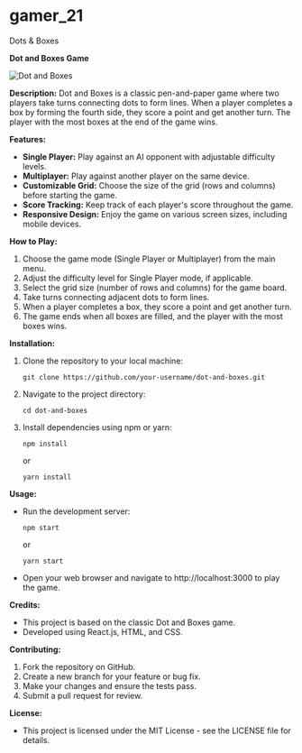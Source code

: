 # gamer_21
Dots &amp; Boxes

**Dot and Boxes Game**

![Dot and Boxes](https://example.com/dot-and-boxes-screenshot.png)

**Description:**
Dot and Boxes is a classic pen-and-paper game where two players take turns connecting dots to form lines. When a player completes a box by forming the fourth side, they score a point and get another turn. The player with the most boxes at the end of the game wins.

**Features:**
- **Single Player:** Play against an AI opponent with adjustable difficulty levels.
- **Multiplayer:** Play against another player on the same device.
- **Customizable Grid:** Choose the size of the grid (rows and columns) before starting the game.
- **Score Tracking:** Keep track of each player's score throughout the game.
- **Responsive Design:** Enjoy the game on various screen sizes, including mobile devices.

**How to Play:**
1. Choose the game mode (Single Player or Multiplayer) from the main menu.
2. Adjust the difficulty level for Single Player mode, if applicable.
3. Select the grid size (number of rows and columns) for the game board.
4. Take turns connecting adjacent dots to form lines.
5. When a player completes a box, they score a point and get another turn.
6. The game ends when all boxes are filled, and the player with the most boxes wins.

**Installation:**
1. Clone the repository to your local machine:
   ```
   git clone https://github.com/your-username/dot-and-boxes.git
   ```
2. Navigate to the project directory:
   ```
   cd dot-and-boxes
   ```
3. Install dependencies using npm or yarn:
   ```
   npm install
   ```
   or
   ```
   yarn install
   ```

**Usage:**
- Run the development server:
  ```
  npm start
  ```
  or
  ```
  yarn start
  ```
- Open your web browser and navigate to http://localhost:3000 to play the game.

**Credits:**
- This project is based on the classic Dot and Boxes game.
- Developed using React.js, HTML, and CSS.

**Contributing:**
1. Fork the repository on GitHub.
2. Create a new branch for your feature or bug fix.
3. Make your changes and ensure the tests pass.
4. Submit a pull request for review.

**License:**
- This project is licensed under the MIT License - see the LICENSE file for details.

